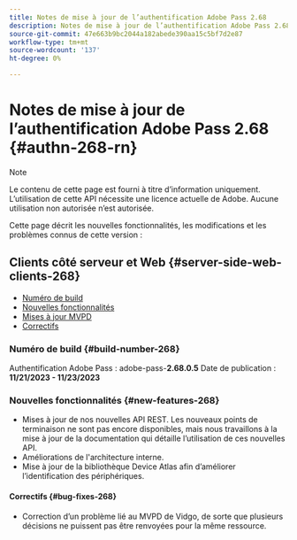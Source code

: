 ```yaml
---
title: Notes de mise à jour de l’authentification Adobe Pass 2.68
description: Notes de mise à jour de l’authentification Adobe Pass 2.68
source-git-commit: 47e663b9bc2044a182abede390aa15c5bf7d2e87
workflow-type: tm+mt
source-wordcount: '137'
ht-degree: 0%

---
```


# Notes de mise à jour de l’authentification Adobe Pass 2.68 {#authn-268-rn}

>[!NOTE]
>
>Le contenu de cette page est fourni à titre d’information uniquement. L’utilisation de cette API nécessite une licence actuelle de Adobe. Aucune utilisation non autorisée n’est autorisée.

Cette page décrit les nouvelles fonctionnalités, les modifications et les problèmes connus de cette version :

## Clients côté serveur et Web {#server-side-web-clients-268}

* [Numéro de build](#build-number-268)
* [Nouvelles fonctionnalités](#new-features-268)
* [Mises à jour MVPD](#mvpd-updates-268)
* [Correctifs](#bug-fixes-268)

### Numéro de build {#build-number-268}

Authentification Adobe Pass : adobe-pass-**2.68.0.5**
Date de publication : **11/21/2023 - 11/23/2023**

### Nouvelles fonctionnalités {#new-features-268}

* Mises à jour de nos nouvelles API REST.  Les nouveaux points de terminaison ne sont pas encore disponibles, mais nous travaillons à la mise à jour de la documentation qui détaille l’utilisation de ces nouvelles API.
* Améliorations de l&#39;architecture interne.
* Mise à jour de la bibliothèque Device Atlas afin d’améliorer l’identification des périphériques.

#### Correctifs {#bug-fixes-268}

* Correction d’un problème lié au MVPD de Vidgo, de sorte que plusieurs décisions ne puissent pas être renvoyées pour la même ressource.
